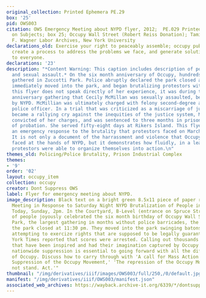 ```yaml
---
original_collection: Printed Ephemera PE.29
box: '25'
pid: OWS003
citation: OWS Emergency Meeting about NYPD flyer, 2012;  PE.029 Printed Ephemera Collection
  on Subjects; box 25; Occupy Wall Street (Robert Reiss Donation); Tamiment Library/Robert
  F. Wagner Labor Archives, New York University
declarations_old: Exercise your right to peaceably assemble; occupy public space;
  create a process to address the problems we face, and generate solutions accessible
  to everyone.
declarations: '23'
description: "*Content Warning: This caption includes description of police brutality
  and sexual assault.* On the six month anniversary of Occupy, hundreds of protestors
  gathered in Zuccotti Park. Police abruptly declared the park closed at 11:30 PM,
  immediately moved into the park, and began brutalizing protestors with batons. Thought
  this flyer does not speak directly of her experience, it was during this six month
  anniversary gathering that Cecily McMillan was sexually assaulted, beaten, and arrested
  by NYPD. McMillian was ultimately charged with felony second-degree assault of a
  police officer. In a trial that was criticized as a miscarriage of justice, and
  became a rallying cry against the inequities of the justice system, McMillian was
  convicted of her charges, and was sentenced to three months in prison and five years
  of probation. She served fifty-eight days at Rikers Island. This flyer calls for
  an emergency response to the brutality that protestors faced on March 17, 2012.
  It is not only a document of the harrassment and violence that Occupy protestors
  faced at the hands of NYPD, but it demonstrates how fluidly, in a leaderful movement,
  protestors were able to organize themselves into action.\n"
themes_old: Policing/Police Brutality, Prison Industrial Complex
themes:
- '9'
order: '02'
layout: occupy_item
collection: occupy
creator: Dont Suppress OWS
label: Flyer for emergency meeting about NYPD.
image_description: Black text on a bright green 8.5x11 piece of paper reads "Emergency
  Meeting in Response to Saturday Night NYPD Brutalization of People in Zuccotti Park.
  Today, Sunday, 2pm. In the Courtyard, B-Level (entrance on Spruce Stree). As hundreds
  of people joyously celebrated the six month birthday of Occupy Wall Street in Zuccotti
  Park, the largest gathering in months without police barricades, the NYPD declared
  the park closed at 11:30 pm. They moved into the park swinging batons, beating people
  attempting to exercize rights that are supposed to be legally guaranteed. The New
  York Times reported that scores were arrested. Calling out thousands from the millions
  that have been inspired and had their imagination captured by Occupy to stop the
  nationwide suppression is essential to going forward with all the differend plans
  of Occupy. Discuss how to carry through with 'A call for Mass Action Against the
  Suppression of the Occupy Movement,' 'The repression of the Occupy Movement must
  not stand. Act.'"
thumbnail: "/img/derivatives/iiif/images/OWS003/full/250,/0/default.jpg"
manifest: "/img/derivatives/iiif/OWS003/manifest.json"
associated_web_archives: https://wayback.archive-it.org/6339/*/dontsuppressows.org/
---
```


